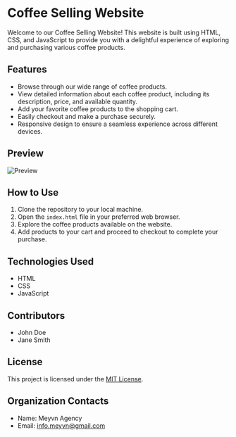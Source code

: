 # Coffee Selling Website

Welcome to our Coffee Selling Website! This website is built using HTML, CSS, and JavaScript to provide you with a delightful experience of exploring and purchasing various coffee products.

## Features
- Browse through our wide range of coffee products.
- View detailed information about each coffee product, including its description, price, and available quantity.
- Add your favorite coffee products to the shopping cart.
- Easily checkout and make a purchase securely.
- Responsive design to ensure a seamless experience across different devices.

## Preview
![Preview](/images/preview.png)

## How to Use
1. Clone the repository to your local machine.
2. Open the `index.html` file in your preferred web browser.
3. Explore the coffee products available on the website.
4. Add products to your cart and proceed to checkout to complete your purchase.

## Technologies Used
- HTML
- CSS
- JavaScript

## Contributors
- John Doe
- Jane Smith

## License
This project is licensed under the [MIT License](LICENSE).

## Organization Contacts
- Name: Meyvn Agency
- Email: info.meyvn@gmail.com
